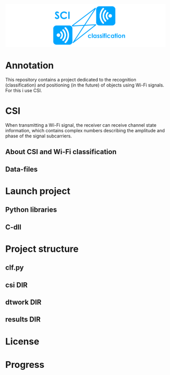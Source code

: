 ![](https://raw.githubusercontent.com/maksimio/csi_classification/master/logo1.png)
# Annotation
This repository contains a project dedicated to the recognition (classification) and positioning (in the future) of objects using Wi-Fi signals. For this i use CSI.

# CSI
When transmitting a Wi-Fi signal, the receiver can receive channel state information, which contains complex numbers describing the amplitude and phase of the signal subcarriers.
## About CSI and Wi-Fi classification

## Data-files

## 

# Launch project
## Python libraries

## C-dll

# Project structure

## clf.py

## csi DIR

## dtwork DIR

## results DIR

# License

# Progress

